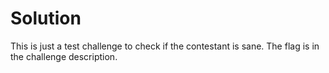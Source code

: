 # Solution

This is just a test challenge to check if the contestant is sane. The flag is in the challenge description.
